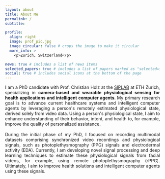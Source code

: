 ```yaml
---
layout: about
title: About Me
permalink: /
subtitle: 

profile:
  align: right
  image: prof_pic.jpg
  image_circular: false # crops the image to make it circular
  more_info: >
    <p>Zurich, Switzerland</p>

news: true # includes a list of news items
selected_papers: true # includes a list of papers marked as "selected={true}"
social: true # includes social icons at the bottom of the page
---
```


<div style="text-align: justify"> I am a PhD candidate with Prof. Christian Holz at the <a href="https://siplab.org/">SIPLAB</a> at ETH Zurich, specializing in <b>camera-based and wearable physiological sensing for health applications and intelligent computer agents</b>. My primary research goal is to advance current healthcare systems and intelligent computer agents by leveraging a person's remotely estimated physiological state, derived solely from video data. Using a person's physiological state, I aim to enhance understanding of their behavior, intent, and health to, for example, improve the quality of personalized assistance. <br/><br/>
During the initial phase of my PhD, I focused on recording multimodal datasets comprising synchronized video recordings and physiological signals, such as photoplethysmography (PPG) signals and electrodermal activity (EDA). Currently, I am developing novel signal processing and deep learning techniques to estimate these physiological signals from facial videos, for example, using remote photoplethysmography (rPPG). Ultimately, I aim to improve health solutions and intelligent computer agents using these signals. </div>

